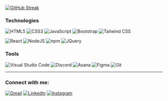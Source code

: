 

[![GitHub Streak](http://github-readme-streak-stats.herokuapp.com?user=Utkucuu&theme=github-dark-blue&date_format=M%20j%5B%2C%20Y%5D)](https://git.io/streak-stats)


### Technologies

![HTML5](https://img.shields.io/badge/html5-%23E34F26.svg?style=for-the-badge&logo=html5&logoColor=white)
![CSS3](https://img.shields.io/badge/css3-%231572B6.svg?style=for-the-badge&logo=css3&logoColor=white) 
![JavaScript](https://img.shields.io/badge/javascript-%23323330.svg?style=for-the-badge&logo=javascript&logoColor=%23F7DF1E)
![Bootstrap](https://img.shields.io/badge/bootstrap-%23563D7C.svg?style=for-the-badge&logo=bootstrap&logoColor=white)
![Tailwind CSS](https://img.shields.io/badge/Tailwind_CSS-38B2AC?style=for-the-badge&logo=tailwind-css&logoColor=white)

![React](https://img.shields.io/badge/React-61DAFB?style=for-the-badge&logo=react&logoColor=white)
![NodeJS](https://img.shields.io/badge/node.js-6DA55F?style=for-the-badge&logo=node.js&logoColor=white)
![npm](https://img.shields.io/badge/npm-CB3837?style=for-the-badge&logo=npm&logoColor=white)
![JQuery](https://img.shields.io/badge/jQuery-0769AD?style=for-the-badge&logo=jquery&logoColor=white)

### Tools
![Visual Studio Code](https://img.shields.io/badge/Visual%20Studio%20Code-0078d7.svg?style=for-the-badge&logo=visual-studio-code&logoColor=white)
![Discord](https://img.shields.io/badge/%3CServer%3E-%237289DA.svg?style=for-the-badge&logo=discord&logoColor=white)
![Asana](https://img.shields.io/badge/Asana-273347?style=for-the-badge&logo=asana&logoColor=white)
![Figma](https://img.shields.io/badge/Figma-F24E1E?style=for-the-badge&logo=figma&logoColor=white)
![Git](https://img.shields.io/badge/Git-F05032?style=for-the-badge&logo=git&logoColor=white)

<hr>

<h3 align="">Connect with me:</h3>
<p align="center">
  
[![Gmail](https://img.shields.io/badge/Gmail-D14836?style=for-the-badge&logo=gmail&logoColor=white)](mailto:bayraktarogluutku@gmail.com)
[![LinkedIn](https://img.shields.io/badge/LinkedIn-0077B5?style=for-the-badge&logo=linkedin&logoColor=white)](https://www.linkedin.com/in/utku-bayraktaroğlu-4bb38514b/)
[![Instagram](https://img.shields.io/badge/Instagram-E4405F?style=for-the-badge&logo=instagram&logoColor=white)](https://www.instagram.com/utku_bayraktaroglu/?hl=tr)

</p>

